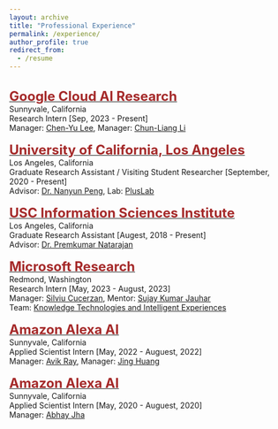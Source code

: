 ```yaml
---
layout: archive
title: "Professional Experience"
permalink: /experience/
author_profile: true
redirect_from:
  - /resume
---
```

<br/>
    <span style="color:black; font-size:17px"><b><a href="https://research.google/teams/cloud-ai/" target="_blank"><font color="brown" size="5">Google Cloud AI Research</font></a></b></span><br/>
    Sunnyvale, California<br/>
    Research Intern [Sep, 2023 - Present]<br/>
    Manager: <a href="https://www.linkedin.com/in/chenyulee260/" target="_blank">Chen-Yu Lee</a>, 
    Manager: <a href="https://chunliangli.github.io/" target="_blank">Chun-Liang Li</a>
    <br/>
<br/>
    <span style="color:black; font-size:17px"><b><a href="http://www.ucla.edu/" target="_blank"><font color="brown" size="5">University of California, Los Angeles</font></a></b></span><br/>
    Los Angeles, California<br/>
    Graduate Research Assistant / Visiting Student Researcher [September, 2020 - Present]<br/>
    Advisor: <a href="https://vnpeng.net/" target="_blank">Dr. Nanyun Peng</a>, Lab: <a href="https://vnpeng.net/group/" target="_blank">PlusLab</a> <br/>
<br/>
    <span style="color:black; font-size:17px"><b><a href="https://www.isi.edu/" target="_blank"><font color="brown" size="5">USC Information Sciences Institute</font></a></b></span><br/>
    Los Angeles, California<br/>
    Graduate Research Assistant [Augest, 2018 - Present]<br/>
    Advisor: <a href="https://viterbi.usc.edu/directory/faculty/Natarajan/Premkumar" target="_blank">Dr. Premkumar Natarajan</a>
    <br/>
<br/>
    <span style="color:black; font-size:17px"><b><a href="https://www.microsoft.com/en-us/research/" target="_blank"><font color="brown" size="5">Microsoft Research</font></a></b></span><br/>
    Redmond, Washington<br/>
    Research Intern [May, 2023 - August, 2023]<br/>
    Manager: <a href="https://www.microsoft.com/en-us/research/people/silviu/" target="_blank">Silviu Cucerzan</a>, Mentor: <a href="https://www.microsoft.com/en-us/research/people/sjauhar/" target="_blank">Sujay Kumar Jauhar</a> <br/>
    Team: <a href="https://www.microsoft.com/en-us/research/group/ktx/" target="_blank">Knowledge Technologies and Intelligent Experiences</a> 
    <br/>
<br/>
    <span style="color:black; font-size:17px"><b><a href="https://developer.amazon.com/en-US/alexa" target="_blank"><font color="brown" size="5">Amazon Alexa AI</font></a></b></span><br/>
    Sunnyvale, California<br/>
    Applied Scientist Intern [May, 2022 - Auguest, 2022]<br/>
    Manager: <a href="https://sites.google.com/site/avikdelta" target="_blank">Avik Ray</a>, 
    Manager: <a href="https://www.linkedin.com/in/jing-huang-935b0216" target="_blank">Jing Huang</a><br/>
<br/>
    <span style="color:black; font-size:17px"><b><a href="https://developer.amazon.com/en-US/alexa" target="_blank"><font color="brown" size="5">Amazon Alexa AI</font></a></b></span><br/>
    Sunnyvale, California<br/>
    Applied Scientist Intern [May, 2020 - Auguest, 2020]<br/>
    Manager: <a href="https://www.linkedin.com/in/abhay-jha-899877128/" target="_blank">Abhay Jha</a> <br/>
<br/>
    
    
